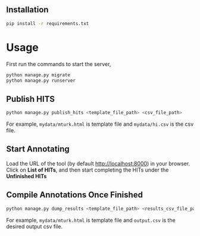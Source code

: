 ## Installation ###

  ```bash
  pip install -r requirements.txt
  ```
  
# Usage

First run the commands to start the server,

```bash
python manage.py migrate
python manage.py runserver
```

## Publish HITS

```bash
python manage.py publish_hits <template_file_path> <csv_file_path>
```
For example, `mydata/mturk.html` is template file and `mydata/hi.csv` is the csv file.

## Start Annotating

Load the URL of the tool (by default
[http://localhost:8000](http://localhost:8000)) in your browser. Click on
**List of HITs**, and then start completing the HITs under the **Unfinished
HITs**

## Compile Annotations Once Finished

```bash
python manage.py dump_results <template_file_path> <results_csv_file_path>
```

For example, `mydata/mturk.html` is template file and `output.csv` is the desired output csv file.
